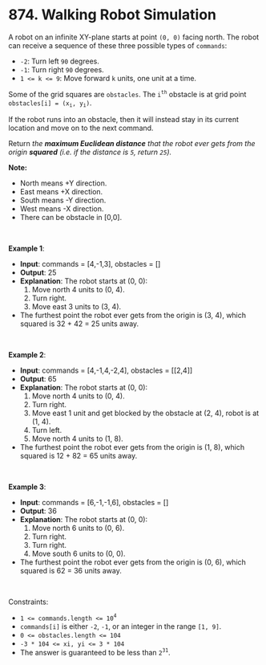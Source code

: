 # 874. Walking Robot Simulation

A robot on an infinite XY-plane starts at point `(0, 0)` facing north. 
The robot can receive a sequence of these three possible types of `commands`:
- `-2`: Turn left `90` degrees.
- `-1`: Turn right `90` degrees.
- `1 <= k <= 9`: Move forward `k` units, one unit at a time.

Some of the grid squares are `obstacles`. The `i`<sup>`th`</sup> obstacle is at grid point `obstacles[i] = (x`<sub>`i`</sub>`, y`<sub>`i`</sub>`)`. 

If the robot runs into an obstacle, then it will instead stay in its current location and move on to the next command.

Return _the **maximum Euclidean distance** that the robot ever gets from the origin **squared** (i.e. if the distance is `5`, return `25`)._

**Note:**
- North means +Y direction.
- East means +X direction.
- South means -Y direction.
- West means -X direction.
- There can be obstacle in [0,0].

<br/>

**Example 1**:
- **Input**: commands = [4,-1,3], obstacles = []
- **Output**: 25
- **Explanation**: The robot starts at (0, 0):
  1. Move north 4 units to (0, 4).
  2. Turn right.
  3. Move east 3 units to (3, 4).
- The furthest point the robot ever gets from the origin is (3, 4), which squared is 32 + 42 = 25 units away.

<br/>

**Example 2**:
- **Input**: commands = [4,-1,4,-2,4], obstacles = [[2,4]]
- **Output**: 65
- **Explanation**: The robot starts at (0, 0):
  1. Move north 4 units to (0, 4).
  2. Turn right.
  3. Move east 1 unit and get blocked by the obstacle at (2, 4), robot is at (1, 4).
  4. Turn left.
  5. Move north 4 units to (1, 8).
- The furthest point the robot ever gets from the origin is (1, 8), which squared is 12 + 82 = 65 units away.

<br/>

**Example 3**:
- **Input**: commands = [6,-1,-1,6], obstacles = []
- **Output**: 36
- **Explanation**: The robot starts at (0, 0):
  1. Move north 6 units to (0, 6).
  2. Turn right.
  3. Turn right.
  4. Move south 6 units to (0, 0).
- The furthest point the robot ever gets from the origin is (0, 6), which squared is 62 = 36 units away.

<br/>

Constraints:
- `1 <= commands.length <= 10`<sup>`4`</sup>
- `commands[i]` is either `-2`, `-1`, or an integer in the range `[1, 9]`.
- `0 <= obstacles.length <= 104`
- `-3 * 104 <= xi, yi <= 3 * 104`
- The answer is guaranteed to be less than `2`<sup>`31`</sup>.